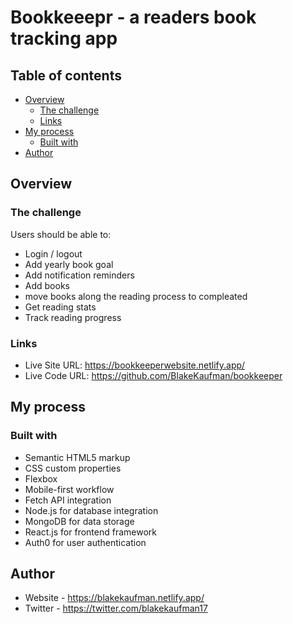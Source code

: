 # Bookkeeepr - a readers book tracking app

## Table of contents

- [Overview](#overview)
  - [The challenge](#the-challenge)
  - [Links](#links)
- [My process](#my-process)
  - [Built with](#built-with)
- [Author](#author)

## Overview

### The challenge

Users should be able to:

- Login / logout
- Add yearly book goal
- Add notification reminders
- Add books
- move books along the reading process to compleated
- Get reading stats
- Track reading progress

### Links

- Live Site URL: https://bookkeeperwebsite.netlify.app/
- Live Code URL: https://github.com/BlakeKaufman/bookkeeper

## My process

### Built with

- Semantic HTML5 markup
- CSS custom properties
- Flexbox
- Mobile-first workflow
- Fetch API integration
- Node.js for database integration
- MongoDB for data storage
- React.js for frontend framework
- Auth0 for user authentication

## Author

- Website - https://blakekaufman.netlify.app/
- Twitter - https://twitter.com/blakekaufman17
